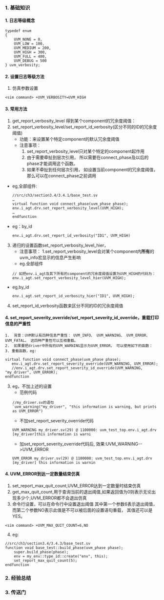 ### 1. 基础知识
#### 1. 日志等级概念
~~~
typedef enum
{
    UVM_NONE = 0,
    UVM_LOW = 100,
    UVM_MEDIUM = 200,
    UVM_HIGH = 300,
    UVM_FULL = 400,
    UVM_DEBUG = 500
} uvm_verbosity;
~~~
#### 2. 设置日志等级方法
1.  仿真参数设置
~~~
<sim command> +UVM_VERBOSITY=UVM_HIGH
~~~
#### 3. 常用方法
1. get_report_verbosity_level
   得到某个component的冗余度阈值：
2. set_report_verbosity_level/set_report_id_verbosity(区分不同的ID的冗余度阈值)
   - 功能：来设置某个特定component的默认冗余度阈值
   - 注意事项：
     1. set_report_verbosity_level只对某个特定的component起作用
     2. 由于需要牵扯到层次引用， 所以需要在connect_phase及以后的phase才能调用这个函数。
     3. 如果不牵扯到任何层次引用， 如设置当前component的冗余度阈值， 那么可以在connect_phase之前调用
  - eg,全部组件:
    ~~~
    //src/ch3/section3.4/3.4.1/base_test.sv
    …
    virtual function void connect_phase(uvm_phase phase);
    env.i_agt.drv.set_report_verbosity_level(UVM_HIGH);
    …
    endfunction
    ~~~
  - eg：by_id
    ~~~
    env.i_agt.drv.set_report_id_verbosity("ID1", UVM_HIGH)
    ~~~
3. 递归的设置函数set_report_verbosity_level_hier， 
   - 注意事项：
     1.set_report_verbosity_level会对某个component内**所有**的uvm_info宏显示的信息产生影响
   - eg.全部组件
    ~~~
    // 如把env.i_agt及其下所有的component的冗余度阈值设置为UVM_HIGH的代码为：
    env.i_agt.set_report_verbosity_level_hier(UVM_HIGH);
    ~~~
  - eg,by_id
    ~~~
    env.i_agt.set_report_id_verbosity_hier("ID1", UVM_HIGH);
    ~~~
4. set_report_id_verbosity函数来区分不同的ID的冗余度阈值


#### 4. set_report_severity_override/set_report_severity_id_override，重载打印信息的严重性
    1.  背景：UVM默认有四种信息严重性： UVM_INFO、 UVM_WARNING、 UVM_ERROR、UVM_FATAL。 这四种严重性可以互相重载。
    2.  如果要把driver中所有的UVM_WARNING显示为UVM_ERROR， 可以使用如下的函数：
    3. 重载函数，eg:    
  ~~~
  virtual function void connect_phase(uvm_phase phase);
     env.i_agt.drv.set_report_severity_override(UVM_WARNING, UVM_ERROR);
     //env.i_agt.drv.set_report_severity_id_override(UVM_WARNING, "my_driver", UVM_ERROR);
  endfunction
  ~~~
    
3. eg，不加上述的设置
    - 范例代码
    ~~~
    //my_driver.sv的语句
    `uvm_warning("my_driver", "this information is warning, but prints as UVM_ERROR")
    ~~~
    - 不加set_report_severity_override代码
    ~~~
    UVM_WARNING my_driver.sv(29) @ 1100000: uvm_test_top.env.i_agt.drv [my_driver]this information is warni
    ~~~ 
    - 加set_report_severity_override代码后, 效果:UVM_WARNING-->UVM_ERROR
    ~~~
    UVM_ERROR my_driver.sv(29) @ 1100000: uvm_test_top.env.i_agt.drv [my_driver] this information is warnin
    ~~~

#### 4. UVM_ERROR到达一定数量结束仿真
  1. set_report_max_quit_count,UVM_ERROR达到一定数量时结束仿真
  2. get_max_quit_count,用于查询当前的退出阈值,如果返回值为0则表示无论出现多少个,UVM_ERROR都不会退出仿真
  3. 命令行设置，可以在命令行中设置退出阈值
     其中第一个参数6表示退出阈值， 而第二个参数NO表示此值是不可以被后面的设置语句重载， 其值还可以是YES。
~~~
<sim command> +UVM_MAX_QUIT_COUNT=6,NO
~~~
  4. eg:
~~~
//src/ch3/section3.4/3.4.3/base_test.sv
function void base_test::build_phase(uvm_phase phase);
    super.build_phase(phase);
    env = my_env::type_id::create("env", this);
    set_report_max_quit_count(5);
endfunction
~~~


### 2. 经验总结

### 3. 传送门
